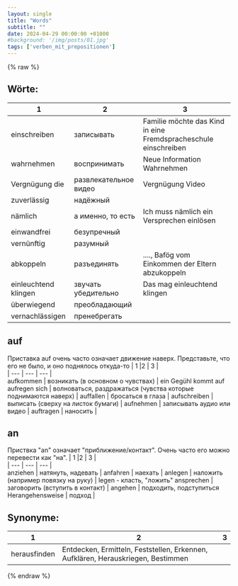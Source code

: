 ```yaml
---
layout: single
title: "Words"
subtitle: ""
date: 2024-04-29 00:00:00 +01000
#background: '/img/posts/01.jpg'
tags: ['verben_mit_prepositionen']
---
```


{% raw %}
## Wörte:

| 1  |2  | 3 |  
| --- | --- | --- | 
einschreiben | записывать | Familie möchte das Kind in eine Fremdspracheschule einschreiben
wahrnehmen | воспринимать | Neue Information Wahrnehmen
Vergnügung die | развлекательное видео | Vergnügung Video 
zuverlässig | надёжный | |
nämlich | а именно, то есть | Ich muss nämlich ein Versprechen einlösen
einwandfrei | безупречный | 
vernünftig | разумный | 
abkoppeln | разъединять | ...., Bafög vom Einkommen der Eltern abzukoppeln
einleuchtend klingen | звучать убедительно | Das mag einleuchtend klingen
überwiegend | преобладающий | 
vernachlässigen | пренебрегать | 

## auf

Приставка auf очень часто означает движение наверх. Представьте, что его не было, и оно поднялось откуда-то
| 1  |2  | 3 |  
| --- | --- | --- |  
aufkommen | возникать (в основном о чувствах) | ein Gegühl kommt auf
aufregen sich | волноваться, раздражаться (чувства которые поднимаются наверх) | 
auffallen | бросаться в глаза | 
aufschreiben | выписать (сверху на листок бумаги) | 
aufnehmen | записывать аудио или видео | 
auftragen | наносить | 

## an
Приствка "an" означает "приближение/контакт". Очень часто его можно перевести как "на". 
| 1  |2  | 3 |  
| --- | --- | --- |  
anziehen | натянуть, надевать | 
anfahren | наехать | 
anlegen | наложить (например повязку на руку) | legen - класть, "ложить"
ansprechen | заговорить (вступить в контакт) | 
angehen | подходить, подступиться
Herangehensweise | подход | 




## Synonyme:
| 1  |2  | 3 |  
| --- | --- | --- |  
herausfinden | Entdecken, Ermitteln, Feststellen, Erkennen, Aufklären, Herauskriegen, Bestimmen | 




{% endraw %}

